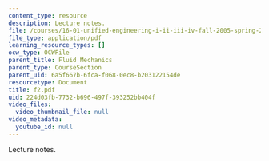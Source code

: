 ```yaml
---
content_type: resource
description: Lecture notes.
file: /courses/16-01-unified-engineering-i-ii-iii-iv-fall-2005-spring-2006/224d03fb7732b696497f393252bb404f_f2.pdf
file_type: application/pdf
learning_resource_types: []
ocw_type: OCWFile
parent_title: Fluid Mechanics
parent_type: CourseSection
parent_uid: 6a5f667b-6fca-f068-0ec8-b203122154de
resourcetype: Document
title: f2.pdf
uid: 224d03fb-7732-b696-497f-393252bb404f
video_files:
  video_thumbnail_file: null
video_metadata:
  youtube_id: null
---
```

Lecture notes.


